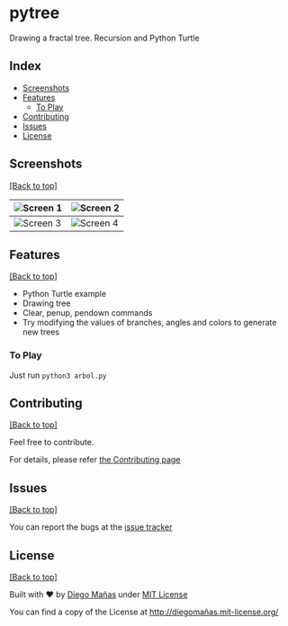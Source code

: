 # pytree
Drawing a fractal tree. Recursion and Python Turtle
## Index

- [Screenshots](https://github.com/diego-asterisk/pytree#screenshots)
- [Features](https://github.com/diego-asterisk/pytree#features)
  - [To Play](https://github.com/diego-asterisk/pytree#to-play)
- [Contributing](https://github.com/diego-asterisk/pytree#contributing)
- [Issues](https://github.com/diego-asterisk/pytree#issues)
- [License](https://github.com/diego-asterisk/pytree#license)

## Screenshots

[[Back to top]](https://github.com/diego-asterisk/pytree#index)

| ![Screen 1](http://misosguar.com.ar/games/arbol01.png) | ![Screen 2](http://misosguar.com.ar/games/arbol02.png) |
|---------------------------------------------|---------------------------------------------|
| ![Screen 3](http://misosguar.com.ar/games/arbol03.png) | ![Screen 4](http://misosguar.com.ar/games/arbol04.png) |

## Features

[[Back to top]](https://github.com/diego-asterisk/pytree#index)

- Python Turtle example
- Drawing tree
- Clear, penup, pendown commands
- Try modifying the values of branches, angles and colors to generate new trees

### To Play

Just run `python3 arbol.py`

## Contributing

[[Back to top]](https://github.com/diego-asterisk/pytree#index)

Feel free to contribute.

For details, please refer [the Contributing page](https://github.com/diego-asterisk/pytree/blob/master/CONTRIBUTING.rst)

## Issues

[[Back to top]](https://github.com/diego-asterisk/pytree#index)

You can report the bugs at the [issue tracker](https://github.com/diego-asterisk/pytree/issues)

## License

[[Back to top]](https://github.com/diego-asterisk/pytree#index)

Built with ♥ by [Diego Mañas](https://github.com/diego-asterisk) under [MIT License](https://xn--diegomaas-r6a.mit-license.org/)

You can find a copy of the License at http://diegomañas.mit-license.org/
	


